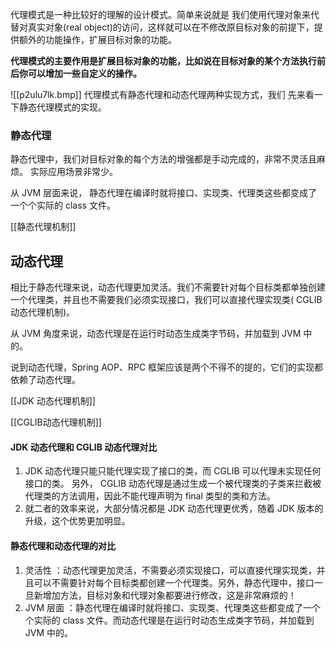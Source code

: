 代理模式是一种比较好的理解的设计模式。简单来说就是 我们使用代理对象来代替对真实对象(real object)的访问，这样就可以在不修改原目标对象的前提下，提供额外的功能操作，扩展目标对象的功能。

**代理模式的主要作用是扩展目标对象的功能，比如说在目标对象的某个方法执行前后你可以增加一些自定义的操作。**

![[p2ulu7lk.bmp]]
代理模式有静态代理和动态代理两种实现方式，我们 先来看一下静态代理模式的实现。

### 静态代理

静态代理中，我们对目标对象的每个方法的增强都是手动完成的，非常不灵活且麻烦。 实际应用场景非常少。

从 JVM 层面来说， 静态代理在编译时就将接口、实现类、代理类这些都变成了一个个实际的 class 文件。

[[静态代理机制]]

## 动态代理

相比于静态代理来说，动态代理更加灵活。我们不需要针对每个目标类都单独创建一个代理类，并且也不需要我们必须实现接口，我们可以直接代理实现类( CGLIB 动态代理机制)。

从 JVM 角度来说，动态代理是在运行时动态生成类字节码，并加载到 JVM 中的。

说到动态代理，Spring AOP、RPC 框架应该是两个不得不的提的，它们的实现都依赖了动态代理。

[[JDK 动态代理机制]]

[[CGLIB动态代理机制]]

#### JDK 动态代理和 CGLIB 动态代理对比
1. JDK 动态代理只能只能代理实现了接口的类，而 CGLIB 可以代理未实现任何接口的类。 另外， CGLIB 动态代理是通过生成一个被代理类的子类来拦截被代理类的方法调用，因此不能代理声明为 final 类型的类和方法。
2. 就二者的效率来说，大部分情况都是 JDK 动态代理更优秀，随着 JDK 版本的升级，这个优势更加明显。

#### 静态代理和动态代理的对比
1. 灵活性 ：动态代理更加灵活，不需要必须实现接口，可以直接代理实现类，并且可以不需要针对每个目标类都创建一个代理类。另外，静态代理中，接口一旦新增加方法，目标对象和代理对象都要进行修改，这是非常麻烦的！
2. JVM 层面 ：静态代理在编译时就将接口、实现类、代理类这些都变成了一个个实际的 class 文件。而动态代理是在运行时动态生成类字节码，并加载到 JVM 中的。